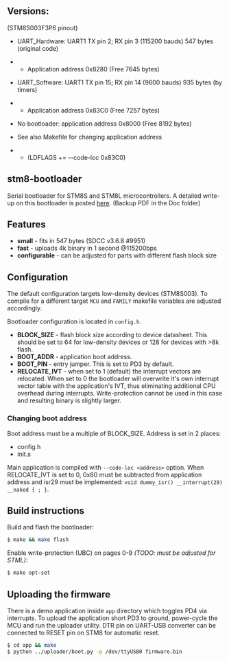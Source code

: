 ## Versions:
(STM8S003F3P6 pinout)
- UART_Hardware: UART1 TX pin 2; RX pin 3 (115200 bauds) 547 bytes (original code)
- - Application address 0x8280 (Free 7645 bytes)

- UART_Software: UART1 TX pin 15; RX pin 14 (9600 bauds) 935 bytes (by timers)
- - Application address 0x83C0 (Free 7257 bytes)

- No bootloader: application address 0x8000 (Free 8192 bytes)

- See also Makefile for changing application address
- - (LDFLAGS += --code-loc 0x83C0)

## stm8-bootloader
Serial bootloader for STM8S and STM8L microcontrollers. A detailed write-up on this bootloader is posted [here](https://lujji.github.io/blog/serial-bootloader-for-stm8). (Backup PDF in the Doc folder)

## Features

* **small** - fits in 547 bytes (SDCC v3.6.8 #9951)
* **fast** - uploads 4k binary in 1 second @115200bps
* **configurable** - can be adjusted for parts with different flash block size

## Configuration

The default configuration targets low-density devices (STM8S003). To compile for a different target `MCU` and `FAMILY` makefile variables are adjusted accordingly.

Bootloader configuration is located in `config.h`.
* **BLOCK_SIZE** - flash block size according to device datasheet. This should be set to 64 for low-density devices or 128 for devices with >8k flash.
* **BOOT_ADDR** - application boot address.
* **BOOT_PIN** - entry jumper. This is set to PD3 by default.
* **RELOCATE_IVT** - when set to 1 (default) the interrupt vectors are relocated. When set to 0 the bootloader will overwrite it's own interrupt vector table with the application's IVT, thus eliminating additional CPU overhead during interrupts. Write-protection cannot be used in this case and resulting binary is slightly larger.

### Changing boot address
Boot address must be a multiple of BLOCK_SIZE. Address is set in 2 places:
 * config.h
 * init.s

Main application is compiled with `--code-loc <address>` option. When RELOCATE_IVT is set to 0, 0x80 must be subtracted from application address and isr29 must be implemented: `void dummy_isr() __interrupt(29) __naked { ; }`.

## Build instructions
Build and flash the bootloader:

``` bash
$ make && make flash
```

Enable write-protection (UBC) on pages 0-9 _(TODO: must be adjusted for STML)_:

``` bash
$ make opt-set
```

## Uploading the firmware

There is a demo application inside `app` directory which toggles PD4 via interrupts. To upload the application short PD3 to ground, power-cycle the MCU and run the uploader utility. DTR pin on UART-USB converter can be connected to RESET pin on STM8 for automatic reset.

``` bash
$ cd app && make
$ python ../uploader/boot.py -p /dev/ttyUSB0 firmware.bin
```

